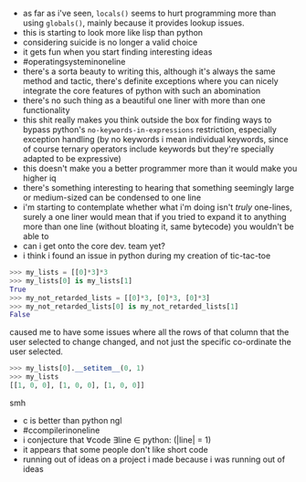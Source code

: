 - as far as i've seen, `locals()` seems to hurt programming more than using `globals()`, mainly because it provides lookup issues.
- this is starting to look more like lisp than python
- considering suicide is no longer a valid choice
- it gets fun when you start finding interesting ideas
- #operatingsysteminoneline
- there's a sorta beauty to writing this, although it's always the same method and tactic, there's definite exceptions where you can nicely integrate the core features of python with such an abomination
- there's no such thing as a beautiful one liner with more than one functionality
- this shit really makes you think outside the box for finding ways to bypass python's `no-keywords-in-expressions` restriction, especially exception handling (by no keywords i mean individual keywords, since of course ternary operators include keywords but they're specially adapted to be expressive)
- this doesn't make you a better programmer more than it would make you higher iq
- there's something interesting to hearing that something seemingly large or medium-sized can be condensed to one line
- i'm starting to contemplate whether what i'm doing isn't *truly* one-lines, surely a one liner would mean that if you tried to expand it to anything more than one line (without bloating it, same bytecode) you wouldn't be able to
- can i get onto the core dev. team yet?
- i think i found an issue in python during my creation of tic-tac-toe
```py
>>> my_lists = [[0]*3]*3
>>> my_lists[0] is my_lists[1]
True
>>> my_not_retarded_lists = [[0]*3, [0]*3, [0]*3]
>>> my_not_retarded_lists[0] is my_not_retarded_lists[1]
False
```
caused me to have some issues where all the rows of that column that the user selected to change changed, and not just the specific co-ordinate the user selected.

```py
>>> my_lists[0].__setitem__(0, 1)
>>> my_lists
[[1, 0, 0], [1, 0, 0], [1, 0, 0]]
```

smh
- c is better than python ngl
- #ccompilerinoneline
- i conjecture that ∀code ∃line ∈ python: (|line| = 1) 
- it appears that some people don't like short code
- running out of ideas on a project i made because i was running out of ideas
